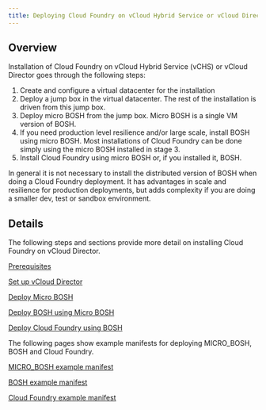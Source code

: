 ```yaml
---
title: Deploying Cloud Foundry on vCloud Hybrid Service or vCloud Director
---
```


## Overview ##

Installation of Cloud Foundry on vCloud Hybrid Service (vCHS) or vCloud Director goes through the following steps:
1. Create and configure a virtual datacenter for the installation
2. Deploy a jump box in the virtual datacenter. The rest of the installation is driven from this jump box.
3. Deploy micro BOSH from the jump box. Micro BOSH is a single VM version of BOSH.
4. If you need production level resilience and/or large scale, install BOSH using micro BOSH. Most installations of Cloud Foundry can be done simply using the micro BOSH installed in stage 3.
5. Install Cloud Foundry using micro BOSH or, if you installed it, BOSH.

In general it is not necessary to install the distributed version of BOSH when doing a Cloud Foundry deployment. It has advantages in scale and resilience for production deployments, but adds complexity if you are doing a smaller dev, test or sandbox environment.

## Details ##

The following steps and sections provide more detail on installing Cloud Foundry on vCloud Director.

[Prerequisites](prerequisites.html)

[Set up vCloud Director](setup-vcloud.html)

[Deploy Micro BOSH](deploying_micro_bosh.html)

[Deploy BOSH using Micro BOSH](deploying_bosh_with_micro_bosh.html)

[Deploy Cloud Foundry using BOSH](deploy_cf_vsphere.html)

The following pages show example manifests for deploying MICRO_BOSH, BOSH and Cloud Foundry.

[MICRO_BOSH example manifest](micro-bosh-example-manifest.html)

[BOSH example manifest](bosh-example-manifest.html)

[Cloud Foundry example manifest](cloud-foundry-example-manifest.html)